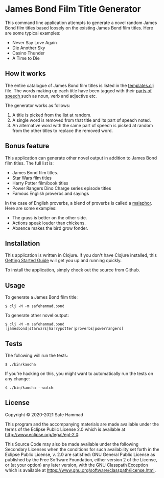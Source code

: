 # James Bond Film Title Generator

This command line application attempts to generate a novel random James Bond film titles based loosely on the existing James Bond film titles. Here are some typical examples:

- Never Say Love Again
- Die Another Sky
- Casino Thunder
- A Time to Die

## How it works

The entire catalogue of James Bond film titles is listed in the [templates.clj](src/safehammad/templates.clj) file. The words making up each title have been tagged with their [parts of speech ](https://www.ling.upenn.edu/courses/Fall_2003/ling001/penn_treebank_pos.html) such as noun, verb and adjective etc.

The generator works as follows:

1. A title is picked from the list at random.
2. A single word is removed from that title and its part of speach noted.
3. An alternative word with the same part of speech is picked at random from the other titles to replace the removed word.

## Bonus feature

This application can generate other novel output in addition to James Bond film titles. The full list is:

- James Bond film titles.
- Star Wars film titles
- Harry Potter film/book titles
- Power Rangers Dino Charge series episode titles
- Famous English proverbs and sayings

In the case of English proverbs, a blend of proverbs is called a [malaphor](https://www.thoughtco.com/malaphor-word-play-1691298). Here are some examples:

- The grass is better on the other side.
- Actions speak louder than chickens.
- Absence makes the bird grow fonder.

## Installation

This application is written in Clojure. If you don't have Clojure installed, this [Getting Started Guide](https://clojure.org/guides/getting_started) will get you up and running quickly.

To install the application, simply check out the source from Github.

## Usage

To generate a James Bond film title:

```
$ clj -M -m safehammad.bond
```

To generate other novel output:

```
$ clj -M -m safehammad.bond [jamesbond|starwars|harrypotter|proverbs|powerrangers]
```

## Tests

The following will run the tests:

```
$ ./bin/kaocha
```

If you're hacking on this, you might want to automatically run the tests on any change:

```
$ ./bin/kaocha --watch
```

## License

Copyright © 2020-2021 Safe Hammad

This program and the accompanying materials are made available under the
terms of the Eclipse Public License 2.0 which is available at
http://www.eclipse.org/legal/epl-2.0.

This Source Code may also be made available under the following Secondary
Licenses when the conditions for such availability set forth in the Eclipse
Public License, v. 2.0 are satisfied: GNU General Public License as published by
the Free Software Foundation, either version 2 of the License, or (at your
option) any later version, with the GNU Classpath Exception which is available
at https://www.gnu.org/software/classpath/license.html.

